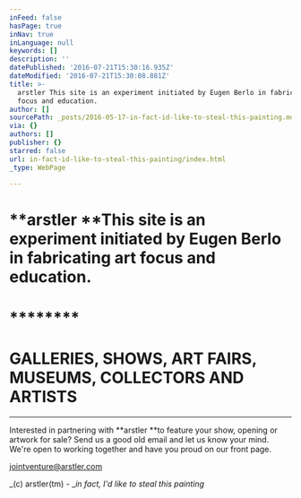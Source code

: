 ```yaml
---
inFeed: false
hasPage: true
inNav: true
inLanguage: null
keywords: []
description: ''
datePublished: '2016-07-21T15:30:16.935Z'
dateModified: '2016-07-21T15:30:08.881Z'
title: >-
  arstler This site is an experiment initiated by Eugen Berlo in fabricating art
  focus and education.
author: []
sourcePath: _posts/2016-05-17-in-fact-id-like-to-steal-this-painting.md
via: {}
authors: []
publisher: {}
starred: false
url: in-fact-id-like-to-steal-this-painting/index.html
_type: WebPage

---
```

# **arstler **This site is an experiment initiated by Eugen Berlo in fabricating art focus and education.

# ********

# GALLERIES, SHOWS, ART FAIRS, MUSEUMS, COLLECTORS AND ARTISTS

****

Interested in partnering with **arstler **to feature your show, opening or artwork for sale? Send us a good old email and let us know your mind. We're open to working together and have you proud on our front page.

jointventure@arstler.com

_(c) arstler(tm) - __in fact, I'd like to steal this painting_